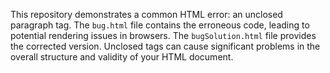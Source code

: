 This repository demonstrates a common HTML error: an unclosed paragraph tag.  The `bug.html` file contains the erroneous code, leading to potential rendering issues in browsers. The `bugSolution.html` file provides the corrected version.  Unclosed tags can cause significant problems in the overall structure and validity of your HTML document.